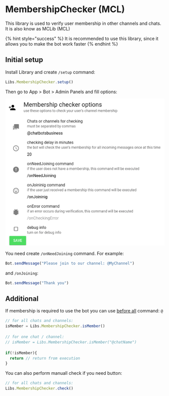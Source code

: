 # MembershipChecker (MCL)

This library is used to verify user membership in other channels and chats. It is also know as MCLib (MCL)

{% hint style="success" %}
It is recommended to use this library, since it allows you to make the bot work faster
{% endhint %}

## Initial setup

Install Library and create `/setup` command:&#x20;

```javascript
Libs.MembershipChecker.setup()
```

Then go to App > Bot > Admin Panels and fill options:

![](<../.gitbook/assets/image (28).png>)

You need create `/onNeedJoining` command. For example:

```javascript
Bot.sendMessage("Please join to our channel: @MyChannel")
```

and `/onJoining`:

```javascript
Bot.sendMessage("Thank you")

```

## Additional

If membership is required to use the bot you can use [before all](https://help.bots.business/scenarios-and-bjs/always-running-commands#beforeall-and-afterall-commands) command: `@`

```javascript
// for all chats and channels:
isMember = Libs.MembershipChecker.isMember()

// for one chat / channel:
// isMember = Libs.MembershipChecker.isMember("@chatName")

if(!isMember){
  return // return from execution
}

```

You can also perform manuall check if you need button:

```javascript
// for all chats and channels:
Libs.MembershipChecker.check()
```
